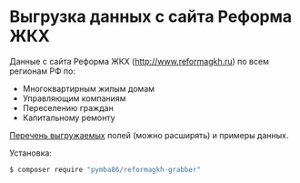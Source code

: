 # Выгрузка данных с сайта Реформа ЖКХ

Данные с сайта Реформа ЖКХ (http://www.reformagkh.ru) по всем регионам РФ по:

- Многоквартирным жилым домам
- Управляющим компаниям
- Переселению граждан
- Капитальному ремонту

[Перечень выгружаемых](https://docs.google.com/spreadsheets/d/1FvqhdJF5IcQ9hbI_OD2JWdIjimnH_9RIvgjMrJigSg4/edit#gid=1154089007) полей (можно расширять) и примеры данных.

Установка:
```bash
$ composer require "pymba86/reformagkh-grabber"
```